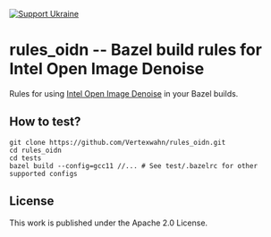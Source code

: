 [![Support Ukraine](https://img.shields.io/badge/Support-Ukraine-FFD500?style=flat&labelColor=005BBB)](https://opensource.fb.com/support-ukraine)

# rules_oidn -- Bazel build rules for Intel Open Image Denoise

Rules for using [Intel Open Image Denoise](https://www.openimagedenoise.org/) in your Bazel builds.

## How to test?

```shell
git clone https://github.com/Vertexwahn/rules_oidn.git
cd rules_oidn
cd tests
bazel build --config=gcc11 //... # See test/.bazelrc for other supported configs
```

## License

This work is published under the Apache 2.0 License.
